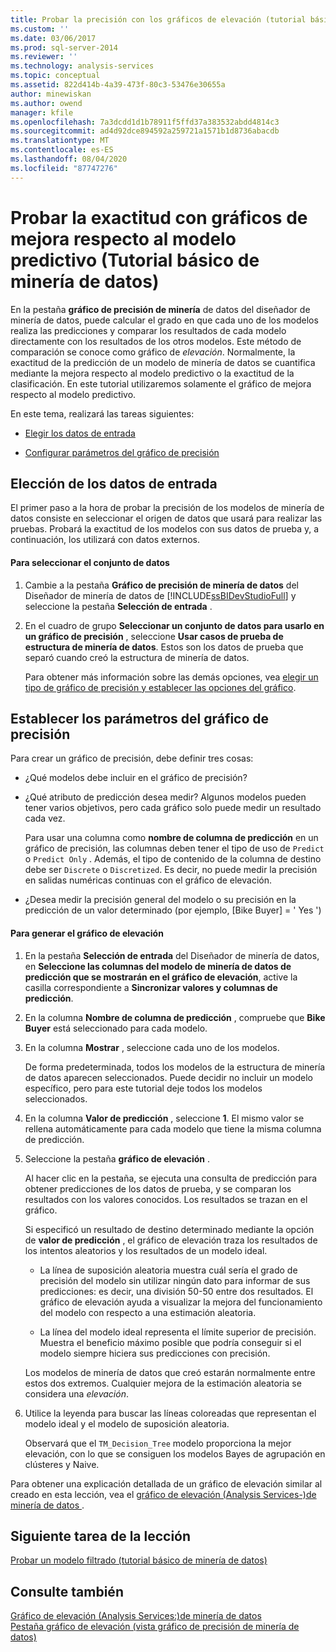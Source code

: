 ```yaml
---
title: Probar la precisión con los gráficos de elevación (tutorial básico de minería de datos) | Microsoft Docs
ms.custom: ''
ms.date: 03/06/2017
ms.prod: sql-server-2014
ms.reviewer: ''
ms.technology: analysis-services
ms.topic: conceptual
ms.assetid: 822d414b-4a39-473f-80c3-53476e30655a
author: minewiskan
ms.author: owend
manager: kfile
ms.openlocfilehash: 7a3dcdd1d1b78911f5ffd37a383532abdd4814c3
ms.sourcegitcommit: ad4d92dce894592a259721a1571b1d8736abacdb
ms.translationtype: MT
ms.contentlocale: es-ES
ms.lasthandoff: 08/04/2020
ms.locfileid: "87747276"
---
```

# <a name="testing-accuracy-with-lift-charts-basic-data-mining-tutorial"></a>Probar la exactitud con gráficos de mejora respecto al modelo predictivo (Tutorial básico de minería de datos)
  En la pestaña **gráfico de precisión de minería** de datos del diseñador de minería de datos, puede calcular el grado en que cada uno de los modelos realiza las predicciones y comparar los resultados de cada modelo directamente con los resultados de los otros modelos. Este método de comparación se conoce como gráfico de *elevación*. Normalmente, la exactitud de la predicción de un modelo de minería de datos se cuantifica mediante la mejora respecto al modelo predictivo o la exactitud de la clasificación. En este tutorial utilizaremos solamente el gráfico de mejora respecto al modelo predictivo.  
  
 En este tema, realizará las tareas siguientes:  
  
-   [Elegir los datos de entrada](#BKMK_InputData)  
  
-   [Configurar parámetros del gráfico de precisión](#BKMK_Selecting)  
  
##  <a name="choosing-the-input-data"></a><a name="BKMK_InputData"></a>Elección de los datos de entrada  
 El primer paso a la hora de probar la precisión de los modelos de minería de datos consiste en seleccionar el origen de datos que usará para realizar las pruebas. Probará la exactitud de los modelos con sus datos de prueba y, a continuación, los utilizará con datos externos.  
  
#### <a name="to-select-the-data-set"></a>Para seleccionar el conjunto de datos  
  
1.  Cambie a la pestaña **Gráfico de precisión de minería de datos** del Diseñador de minería de datos de [!INCLUDE[ssBIDevStudioFull](../includes/ssbidevstudiofull-md.md)] y seleccione la pestaña **Selección de entrada** .  
  
2.  En el cuadro de grupo **Seleccionar un conjunto de datos para usarlo en un gráfico de precisión** , seleccione **Usar casos de prueba de estructura de minería de datos**. Estos son los datos de prueba que separó cuando creó la estructura de minería de datos.  
  
     Para obtener más información sobre las demás opciones, vea [elegir un tipo de gráfico de precisión y establecer las opciones del gráfico](../../2014/analysis-services/data-mining/choose-an-accuracy-chart-type-and-set-chart-options.md).  
  
##  <a name="setting-accuracy-chart-parameters"></a><a name="BKMK_Selecting"></a>Establecer los parámetros del gráfico de precisión  
 Para crear un gráfico de precisión, debe definir tres cosas:  
  
-   ¿Qué modelos debe incluir en el gráfico de precisión?  
  
-   ¿Qué atributo de predicción desea medir? Algunos modelos pueden tener varios objetivos, pero cada gráfico solo puede medir un resultado cada vez.  
  
     Para usar una columna como **nombre de columna de predicción** en un gráfico de precisión, las columnas deben tener el tipo de uso de `Predict` o `Predict Only` . Además, el tipo de contenido de la columna de destino debe ser `Discrete` o `Discretized`. Es decir, no puede medir la precisión en salidas numéricas continuas con el gráfico de elevación.  
  
-   ¿Desea medir la precisión general del modelo o su precisión en la predicción de un valor determinado (por ejemplo, [Bike Buyer] = ' Yes ')  
  
#### <a name="to-generate-the-lift-chart"></a>Para generar el gráfico de elevación  
  
1.  En la pestaña **Selección de entrada** del Diseñador de minería de datos, en **Seleccione las columnas del modelo de minería de datos de predicción que se mostrarán en el gráfico de elevación**, active la casilla correspondiente a **Sincronizar valores y columnas de predicción**.  
  
2.  En la columna **Nombre de columna de predicción** , compruebe que **Bike Buyer** está seleccionado para cada modelo.  
  
3.  En la columna **Mostrar** , seleccione cada uno de los modelos.  
  
     De forma predeterminada, todos los modelos de la estructura de minería de datos aparecen seleccionados. Puede decidir no incluir un modelo específico, pero para este tutorial deje todos los modelos seleccionados.  
  
4.  En la columna **Valor de predicción** , seleccione **1**. El mismo valor se rellena automáticamente para cada modelo que tiene la misma columna de predicción.  
  
5.  Seleccione la pestaña **gráfico de elevación** .  
  
     Al hacer clic en la pestaña, se ejecuta una consulta de predicción para obtener predicciones de los datos de prueba, y se comparan los resultados con los valores conocidos. Los resultados se trazan en el gráfico.  
  
     Si especificó un resultado de destino determinado mediante la opción de **valor de predicción** , el gráfico de elevación traza los resultados de los intentos aleatorios y los resultados de un modelo ideal.  
  
    -   La línea de suposición aleatoria muestra cuál sería el grado de precisión del modelo sin utilizar ningún dato para informar de sus predicciones: es decir, una división 50-50 entre dos resultados. El gráfico de elevación ayuda a visualizar la mejora del funcionamiento del modelo con respecto a una estimación aleatoria.  
  
    -   La línea del modelo ideal representa el límite superior de precisión. Muestra el beneficio máximo posible que podría conseguir si el modelo siempre hiciera sus predicciones con precisión.  
  
     Los modelos de minería de datos que creó estarán normalmente entre estos dos extremos. Cualquier mejora de la estimación aleatoria se considera una *elevación*.  
  
6.  Utilice la leyenda para buscar las líneas coloreadas que representan el modelo ideal y el modelo de suposición aleatoria.  
  
     Observará que el `TM_Decision_Tree` modelo proporciona la mejor elevación, con lo que se consiguen los modelos Bayes de agrupación en clústeres y Naive.  
  
 Para obtener una explicación detallada de un gráfico de elevación similar al creado en esta lección, vea el [gráfico de elevación &#40;Analysis Services-&#41;de minería de datos ](../../2014/analysis-services/data-mining/lift-chart-analysis-services-data-mining.md).  
  
## <a name="next-task-in-lesson"></a>Siguiente tarea de la lección  
 [Probar un modelo filtrado &#40;tutorial básico de minería de datos&#41;](../../2014/tutorials/testing-a-filtered-model-basic-data-mining-tutorial.md)  
  
## <a name="see-also"></a>Consulte también  
 [Gráfico de elevación &#40;Analysis Services:&#41;de minería de datos](../../2014/analysis-services/data-mining/lift-chart-analysis-services-data-mining.md)   
 [Pestaña gráfico de elevación &#40;vista gráfico de precisión de minería de datos&#41;](../../2014/analysis-services/lift-chart-tab-mining-accuracy-chart-view.md)  
  
  
